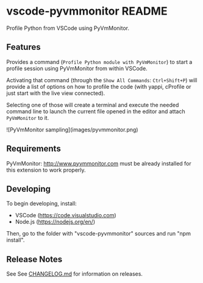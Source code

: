 # vscode-pyvmmonitor README

Profile Python from VSCode using PyVmMonitor.

## Features

Provides a command (`Profile Python module with PyVmMonitor`) to start a profile session using PyVmMonitor from within VSCode.

Activating that command (through the `Show All Commands`: `Ctrl+Shift+P`) will provide a list of options on how to profile the code (with yappi, cProfile or just start with the live view connected). 

Selecting one of those will create a terminal and execute the needed command line to launch the current file opened in the editor and attach `PyVmMonitor` to it.

\!\[PyVmMonitor sampling\]\(images/pyvmmonitor.png\)

## Requirements

PyVmMonitor: http://www.pyvmmonitor.com must be already installed for this extension to work properly.

## Developing

To begin developing, install:
- VSCode (https://code.visualstudio.com)
- Node.js (https://nodejs.org/en/)

Then, go to the folder with "vscode-pyvmmonitor" sources and run "npm install".

## Release Notes

See See [CHANGELOG.md](CHANGELOG.md) for information on releases.
